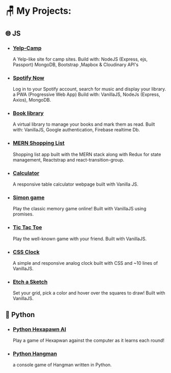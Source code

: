
# 🪑 My Projects:

<!-- PROJECTS:START -->
## 🌐 JS

-   ### [Yelp-Camp](https://github.com/zivkaplan/YelpCamp)

    A Yelp-like site for camp sites. Build with: NodeJS (Express, ejs, Passport) MongoDB, Bootstrap ,Mapbox & Cloudinary API's

-   ### [Spotify Now](https://github.com/zivkaplan/SpotifyNow)

    Log in to your Spotify account, search for music and display your library. a PWA (Progressive Web App) Build with: VanillaJS, NodeJs (Express, Axios), MongoDB.

-   ### [Book library](https://github.com/zivkaplan/Book-library)

    A virtual library to manage your books and mark them as read. Built with: VanillaJS, Google authentication, Firebase realtime Db.

-   ### [MERN Shopping List](https://github.com/zivkaplan/Traversy-mern-shopping-list)

    Shopping list app built with the MERN stack along with Redux for state management, Reactstrap and react-transition-group.

-   ### [Calculator](https://github.com/zivkaplan/Calculator)
    
    A responsive table calculator webpage built with Vanilla JS.


-   ### [Simon game](https://github.com/zivkaplan/Simon-game)
    
    Play the classic memory game online! Built with VanillaJS using promises. 


-   ### [Tic Tac Toe](https://github.com/zivkaplan/Tic-Tac-Toe)
    
    Play the well-known game with your friend. Built with VanillaJS.

-   ### [CSS Clock](https://github.com/zivkaplan/CSS-clock)
    
    A simple and responsive analog clock built with CSS and ~10 lines of VanillaJS.


-   ### [Etch a Sketch](https://github.com/zivkaplan/Etch-a-Sketch)
    
    Set your grid, pick a color and hover over the squares to draw! Built with VanillaJS.

## 🐍 Python 

-   ### [Python Hexapawn AI](https://github.com/zivkaplan/Hexapawn-python)

    Play a game of Hexapwan against the computer as it learns each round!


-   ### [Python Hangman](https://github.com/zivkaplan/Hangman-python)
    
    a console game of Hangman written in Python.

<!-- PROJECTS:END -->